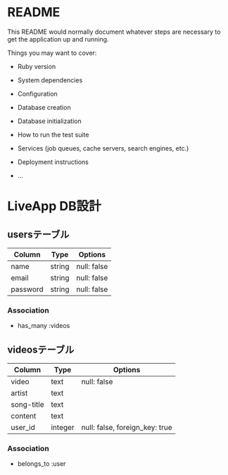 # README

This README would normally document whatever steps are necessary to get the
application up and running.

Things you may want to cover:

* Ruby version

* System dependencies

* Configuration

* Database creation

* Database initialization

* How to run the test suite

* Services (job queues, cache servers, search engines, etc.)

* Deployment instructions

* ...


# LiveApp DB設計
## usersテーブル
|Column|Type|Options|
|------|----|-------|
|name|string|null: false|
|email|string|null: false|
|password|string|null: false|
### Association
- has_many :videos

## videosテーブル
|Column|Type|Options|
|------|----|-------|
|video|text|null: false|
|artist|text||
|song-title|text||
|content|text||
|user_id|integer|null: false, foreign_key: true|
### Association
- belongs_to :user